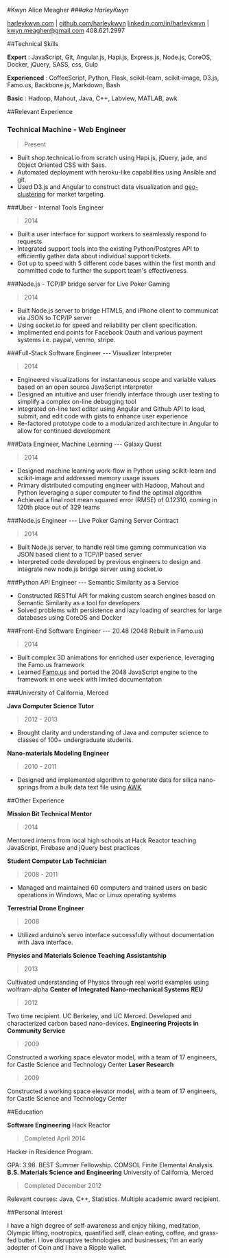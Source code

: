 #Kwyn Alice Meagher
###_aka HarleyKwyn_
<div class="contact_info" markdown="1">

[harleykwyn.com](http://harleykwyn.com) | [github.com/harleykwyn](http://github.com/HarleyKwyn)
[linkedin.com/in/harleykwyn](http://linkedin.com/in/harleykwyn) | [kwyn.meagher@gmail.com](kwyn.meagher@gmail.com)
408.621.2997
</div>

##Technical Skills

__Expert__ :  JavaScript, Git, Angular.js, Hapi.js, Express.js, Node.js, CoreOS, Docker, jQuery, SASS, css, Gulp

__Experienced__ :   CoffeeScript, Python, Flask, scikit-learn, scikit-image, D3.js, Famo.us, Backbone.js, Markdown, Bash

__Basic__ :  Hadoop, Mahout, Java, C++, Labview, MATLAB, awk

##Relevant Experience

### Technical Machine - Web Engineer
> Present

 - Built shop.technical.io from scratch using Hapi.js, jQuery, jade, and Object Oriented CSS with Sass.
 - Automated deployment with heroku-like capabilities using Ansible and git.
 - Used D3.js and Angular to construct data visualization and [geo-clustering](https://github.com/HarleyKwyn/Geo-Cluster) for market targeting.

###Uber - Internal Tools Engineer
>2014

 - Built a user interface for support workers to seamlessly respond to requests
 - Integrated support tools into the existing Python/Postgres API to efficiently gather data about individual support tickets.
 - Got up to speed with 5 different code bases within the first month and committed code to further the support team's effectiveness.

###Node.js - TCP/IP bridge server for Live Poker Gaming
>2014

 - Built Node.js server to bridge HTML5, and iPhone client to communicat via JSON to TCP/IP server
 - Using socket.io for speed and reliability per client specification.
 - Implimented end points for Facebook Oauth and various payment systems i.e. paypal, venmo, stripe.

###Full-Stack Software Engineer --- Visualizer Interpreter
>2014

  - Engineered visualizations for instantaneous scope and variable values based on an open source JavaScript interpreter
  - Designed an intuitive and user friendly interface through user testing to simplify a complex on-line debugging tool
  - Integrated on-line text editor using Angular and Github API to load, submit, and edit code with gists to enhance user experience
  - Re-factored prototype code to a modularized architecture in Angular to allow for continued development

###Data Engineer, Machine Learning --- Galaxy Quest
>2014

 - Designed machine learning work-flow in Python using scikit-learn and scikit-image and addressed memory usage issues
 - Primary distributed computing engineer with Hadoop, Mahout and Python leveraging a super computer to find the optimal algorithm
 - Achieved a final root mean squared error (RMSE) of 0.12310, coming in 120th place out of 329 teams

###Node.js Engineer --- Live Poker Gaming Server Contract
>2014

 - Built Node.js server, to handle real time gaming communication via JSON based client to a TCP/IP based server
 - Interpreted code developed by previous engineers to design and integrate new node.js bridge server using socket.io

###Python API Engineer --- Semantic Similarity as a Service

 - Constructed RESTful API for making custom search engines based on Semantic Similarity as a tool for developers
 - Solved problems with persistence and lazy loading of searches for large databases using CoreOS and Docker

###Front-End Software Engineer --- 20.48 (2048 Rebuilt in Famo.us)
>2014

 - Built complex 3D animations for enriched user experience, leveraging the Famo.us framework
 - Learned [Famo.us](https://famo.us) and ported the 2048 JavaScript engine to the framework in one week with limited documentation

###University of California, Merced

__Java Computer Science Tutor__
>2012 - 2013

 - Brought clarity and understanding of Java and computer science to classes of 100+ undergraduate students.

__Nano-materials Modeling Engineer__
>2010 - 2011

 - Designed and implemented algorithm to generate data for silica nano-springs from a bulk data text file using [AWK](http://en.wikipedia.org/wiki/AWK)

##Other Experience

__Mission Bit Technical Mentor__
>2014

Mentored interns from local high schools at Hack Reactor teaching JavaScript, Firebase and jQuery best practices

__Student Computer Lab Technician__
>2008 - 2011

 - Managed and maintained 60 computers and trained users on basic operations in Windows, Mac or Linux operating systems

__Terrestrial Drone Engineer__
>2008

 - Utilized arduino’s servo  interface successfully without documentation with Java interface.

__Physics and Materials Science Teaching Assistantship__
>2013

Cultivated understanding of Physics through real world examples using wolfram-alpha
__Center of Integrated Nano-mechanical Systems REU__
>2012

Two time recipient. UC Berkeley, and UC Merced. Developed and characterized carbon based nano-devices.
__Engineering Projects in Community Service__
>2009

Constructed a working space elevator model, with a team of 17 engineers, for Castle Science and Technology Center
__Laser Research__

>2009

Constructed a working space elevator model, with a team of 17 engineers, for Castle Science and Technology Center

##Education

__Software Engineering__ Hack Reactor
>Completed April 2014

Hacker in Residence Program.

GPA: 3.98. BEST Summer Fellowship. COMSOL Finite Elemental Analysis.
__B.S. Materials Science and Engineering__ University of California, Merced
>Completed December 2012

Relevant courses: Java, C++, Statistics. Multiple academic award recipient.

##Personal Interest

  I have a high degree of self-awareness and enjoy hiking, meditation, Olympic lifting, nootropics, quantified self, clean eating, coffee, and grass-fed butter. I love disruptive technologies and businesses; I'm an early adopter of Coin and I have a Ripple wallet.

